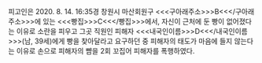 피고인은 2020. 8. 14. 16:35경 창원시 마산회원구 <<<구아래주소>>>B<<</구아래주소>>>에 있는 <<<빵집>>>C<<</빵집>>>에서, 자신이 근처에 둔 빵이 없어졌다는 이유로 소란을 피우고 그곳 직원인 피해자 <<<내국인이름>>>D<<</내국인이름>>>(남, 39세)에게 빵을 찾아달라고 요구하던 중 피해자의 태도가 마음에 들지 않는다는 이유로 손으로 피해자의 뺨을 2회 꼬집어 피해자를 폭행하였다.